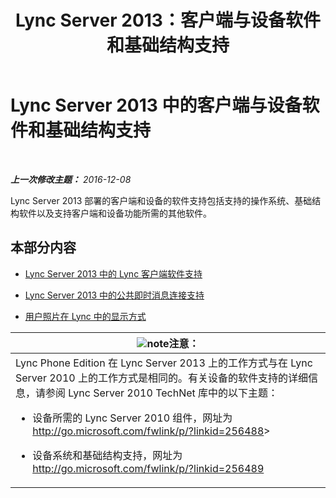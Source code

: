 ﻿---
title: Lync Server 2013：客户端与设备软件和基础结构支持
TOCTitle: 客户端与设备软件和基础结构支持
ms:assetid: 5dcccc2d-efb0-4e7d-9f14-34435fac8dde
ms:mtpsurl: https://technet.microsoft.com/zh-cn/library/Gg398412(v=OCS.15)
ms:contentKeyID: 49312994
ms.date: 12/10/2016
mtps_version: v=OCS.15
ms.translationtype: HT
---

# Lync Server 2013 中的客户端与设备软件和基础结构支持

 

_**上一次修改主题：** 2016-12-08_

Lync Server 2013 部署的客户端和设备的软件支持包括支持的操作系统、基础结构软件以及支持客户端和设备功能所需的其他软件。

## 本部分内容

  - [Lync Server 2013 中的 Lync 客户端软件支持](lync-server-2013-lync-client-software-support.md)

  - [Lync Server 2013 中的公共即时消息连接支持](lync-server-2013-support-for-public-instant-messenger-connectivity.md)

  - [用户照片在 Lync 中的显示方式](how-user-photos-are-displayed-in-lync.md)

<table>
<colgroup>
<col style="width: 100%" />
</colgroup>
<thead>
<tr class="header">
<th><img src="images/Dn783119.note(OCS.15).gif" title="note" alt="note" />注意：</th>
</tr>
</thead>
<tbody>
<tr class="odd">
<td>Lync Phone Edition 在 Lync Server 2013 上的工作方式与在 Lync Server 2010 上的工作方式是相同的。有关设备的软件支持的详细信息，请参阅 Lync Server 2010 TechNet 库中的以下主题：
<ul>
<li><p>设备所需的 Lync Server 2010 组件，网址为 <a href="http://go.microsoft.com/fwlink/p/?linkid=256488" class="uri">http://go.microsoft.com/fwlink/p/?linkid=256488</a>&gt;</p></li>
<li><p>设备系统和基础结构支持，网址为 <a href="http://go.microsoft.com/fwlink/p/?linkid=256489" class="uri">http://go.microsoft.com/fwlink/p/?linkid=256489</a></p></li>
</ul></td>
</tr>
</tbody>
</table>

